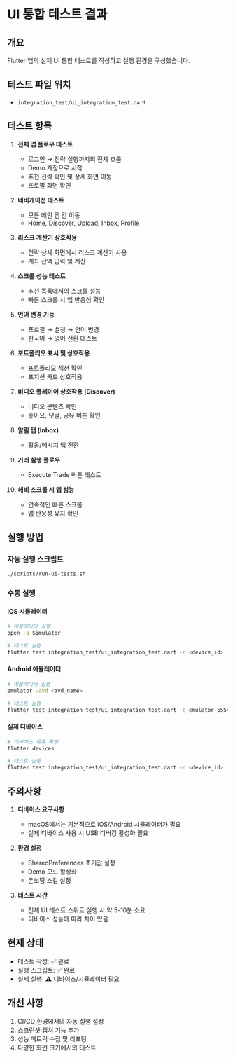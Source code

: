 # UI 통합 테스트 결과

## 개요
Flutter 앱의 실제 UI 통합 테스트를 작성하고 실행 환경을 구성했습니다.

## 테스트 파일 위치
- `integration_test/ui_integration_test.dart`

## 테스트 항목
1. **전체 앱 플로우 테스트**
   - 로그인 → 전략 실행까지의 전체 흐름
   - Demo 계정으로 시작
   - 추천 전략 확인 및 상세 화면 이동
   - 프로필 화면 확인

2. **네비게이션 테스트**
   - 모든 메인 탭 간 이동
   - Home, Discover, Upload, Inbox, Profile

3. **리스크 계산기 상호작용**
   - 전략 상세 화면에서 리스크 계산기 사용
   - 계좌 잔액 입력 및 계산

4. **스크롤 성능 테스트**
   - 추천 목록에서의 스크롤 성능
   - 빠른 스크롤 시 앱 반응성 확인

5. **언어 변경 기능**
   - 프로필 → 설정 → 언어 변경
   - 한국어 → 영어 전환 테스트

6. **포트폴리오 표시 및 상호작용**
   - 포트폴리오 섹션 확인
   - 포지션 카드 상호작용

7. **비디오 플레이어 상호작용 (Discover)**
   - 비디오 콘텐츠 확인
   - 좋아요, 댓글, 공유 버튼 확인

8. **알림 탭 (Inbox)**
   - 활동/메시지 탭 전환

9. **거래 실행 플로우**
   - Execute Trade 버튼 테스트

10. **헤비 스크롤 시 앱 성능**
    - 연속적인 빠른 스크롤
    - 앱 반응성 유지 확인

## 실행 방법

### 자동 실행 스크립트
```bash
./scripts/run-ui-tests.sh
```

### 수동 실행

#### iOS 시뮬레이터
```bash
# 시뮬레이터 실행
open -a Simulator

# 테스트 실행
flutter test integration_test/ui_integration_test.dart -d <device_id>
```

#### Android 에뮬레이터
```bash
# 에뮬레이터 실행
emulator -avd <avd_name>

# 테스트 실행
flutter test integration_test/ui_integration_test.dart -d emulator-5554
```

#### 실제 디바이스
```bash
# 디바이스 목록 확인
flutter devices

# 테스트 실행
flutter test integration_test/ui_integration_test.dart -d <device_id>
```

## 주의사항
1. **디바이스 요구사항**
   - macOS에서는 기본적으로 iOS/Android 시뮬레이터가 필요
   - 실제 디바이스 사용 시 USB 디버깅 활성화 필요

2. **환경 설정**
   - SharedPreferences 초기값 설정
   - Demo 모드 활성화
   - 온보딩 스킵 설정

3. **테스트 시간**
   - 전체 UI 테스트 스위트 실행 시 약 5-10분 소요
   - 디바이스 성능에 따라 차이 있음

## 현재 상태
- 테스트 작성: ✅ 완료
- 실행 스크립트: ✅ 완료
- 실제 실행: ⚠️ 디바이스/시뮬레이터 필요

## 개선 사항
1. CI/CD 환경에서의 자동 실행 설정
2. 스크린샷 캡처 기능 추가
3. 성능 메트릭 수집 및 리포팅
4. 다양한 화면 크기에서의 테스트
